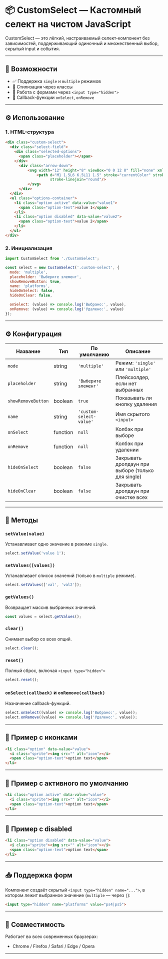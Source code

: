 # 📦 CustomSelect — Кастомный селект на чистом JavaScript

CustomSelect — это лёгкий, настраиваемый селект-компонент без зависимостей, поддерживающий одиночный и множественный выбор, скрытый input и события.

---

## 🚀 Возможности

- ✅ Поддержка `single` и `multiple` режимов
- 🎨 Стилизация через классы
- 🔧 Работа с формами через `<input type="hidden">`
- 🎯 Callback-функции `onSelect`, `onRemove`

---

## ⚙️ Использование

### 1. HTML-структура

```html
<div class="custom-select">
  <div class="select-field">
    <div class="selected-options">
      <span class="placeholder"></span>
    </div>
      <div class="arrow-down">
          <svg width="12" height="8" viewBox="0 0 12 8" fill="none" xmlns="http://www.w3.org/2000/svg">
              <path d="M1 1.5L6 6.5L11 1.5" stroke="currentColor" stroke-width="2" stroke-linecap="round"
                    stroke-linejoin="round"/>
          </svg>
      </div>
  </div>
  <ul class="options-container">
    <li class="option active" data-value="value1">
      <span class="option-text">value 1</span>
    </li>
    <li class="option disabled" data-value="value2">
      <span class="option-text">value 2</span>
    </li>
  </ul>
</div>
```

### 2. Инициализация


```js
import CustomSelect from './CustomSelect';

const select = new CustomSelect('.custom-select', {
  mode: 'multiple',
  placeholder: 'Выберите элемент',
  showRemoveButton: true,
  name: 'platforms',
  hideOnSelect: false,
  hideOnClear: false,

  onSelect: (value) => console.log('Выбрано:', value),
  onRemove: (value) => console.log('Удалено:', value)
});
```

---


## ⚙️ Конфигурация

| Название           | Тип      | По умолчанию            | Описание                                          |
| ------------------ | -------- | ----------------------- | ------------------------------------------------- |
| `mode`             | string   | `'multiple'`            | Режим: `'single'` или `'multiple'`                |
| `placeholder`      | string   | `'Выберите элемент'`    | Плейсхолдер, если нет выбранных                   |
| `showRemoveButton` | boolean  | `true`                  | Показывать ли кнопку удаления                     |
| `name`             | string   | `'custom-select-value'` | Имя скрытого `<input>`                            |
| `onSelect`         | function | `null`                  | Колбэк при выборе                                 |
| `onRemove`         | function | `null`                  | Колбэк при удалении                               |
| `hideOnSelect`     | boolean  | `false`                 | Закрывать дропдаун при выборе (только для single) |
| `hideOnClear`      | boolean  | `false`                 | Закрывать дропдаун при очистке всех               |

---

## 🔌 Методы

### `setValue(value)`

Устанавливает одно значение в режиме `single`.

```js
select.setValue('value 1');
```

### `setValues([values])`

Устанавливает список значений (только в `multiple` режиме).

```js
select.setValues(['val', 'val2']);
```

### `getValues()`

Возвращает массив выбранных значений.

```js
const values = select.getValues();
```

### `clear()`

Снимает выбор со всех опций.

```js
select.clear();
```

### `reset()`

Полный сброс, включая `<input type="hidden">`

```js
select.reset();
```

### `onSelect(callback)` и `onRemove(callback)`

Назначение callback-функций.

```js
select.onSelect((value) => console.log('Выбрано:', value));
select.onRemove((value) => console.log('Удалено:', value));
```

---

## 🧪 Пример с иконками

```html
<li class="option" data-value="value">
  <i class="sprite"><img src="" alt="icon"></i>
  <span class="option-text">option text</span>
</li>
```

---

## 🧪 Пример с активного по умолчанию

```html
<li class="option active" data-value="value">
  <i class="sprite"><img src="" alt="icon"></i>
  <span class="option-text">option text</span>
</li>
```

---

## 🧪 Пример с disabled

```html
<li class="option disabled" data-value="value">
  <i class="sprite"><img src="" alt="icon"></i>
  <span class="option-text">option text</span>
</li>
```

---



## 📥 Поддержка форм

Компонент создаёт скрытый `<input type="hidden" name="...">`, в котором лежит выбранное значение (`multiple` — через `|`):

```html
<input type="hidden" name="platforms" value="ps4|ps5">
```

---

## 🧩 Совместимость

Работает во всех современных браузерах:

- Chrome / Firefox / Safari / Edge / Opera

---

## 
